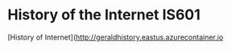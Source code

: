 # History of the Internet IS601

[History of Internet](http://geraldhistory.eastus.azurecontainer.io
